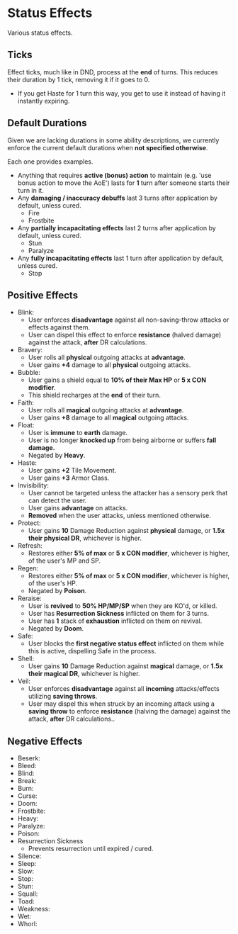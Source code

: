 # Status Effects

Various status effects.

## Ticks

Effect ticks, much like in DND, process at the **end** of turns. This reduces their duration by 1 tick, removing it if it goes to 0.

- If you get Haste for 1 turn this way, you get to use it instead of having it instantly expiring.

## Default Durations

Given we are lacking durations in some ability descriptions, we currently enforce the current default durations when **not specified otherwise**.

Each one provides examples.

- Anything that requires **active (bonus) action** to maintain (e.g. 'use bonus action to move the AoE') lasts for **1** turn after someone starts their turn in it.
- Any **damaging / inaccuracy debuffs** last 3 turns after application by default, unless cured.
    - Fire
    - Frostbite
- Any **partially incapacitating effects** last 2 turns after application by default, unless cured.
    - Stun
    - Paralyze
- Any **fully incapacitating effects** last 1 turn after application by default, unless cured.
    - Stop

## Positive Effects

- Blink:
    - User enforces **disadvantage** against all non-saving-throw attacks or effects against them.
    - User can dispel this effect to enforce **resistance** (halved damage) against the attack, **after** DR calculations.
- Bravery:
    - User rolls all **physical** outgoing attacks at **advantage**.
    - User gains **+4** damage to all **physical** outgoing attacks.
- Bubble:
    - User gains a shield equal to **10% of their Max HP** or **5 x CON modifier**.
    - This shield recharges at the **end** of their turn.  
- Faith:
    - User rolls all **magical** outgoing attacks at **advantage**.
    - User gains **+8** damage to all **magical** outgoing attacks.
- Float:
    - User is **immune** to **earth** damage.
    - User is no longer **knocked up** from being airborne or suffers **fall damage.**
    - Negated by **Heavy**.
- Haste:
    - User gains **+2** Tile Movement.
    - User gains **+3** Armor Class.
- Invisibility:
    - User cannot be targeted unless the attacker has a sensory perk that can detect the user.
    - User gains **advantage** on attacks.
    - **Removed** when the user attacks, unless mentioned otherwise.
- Protect:
    - User gains **10** Damage Reduction against **physical** damage, or **1.5x their physical DR**, whichever is higher.
- Refresh:
    - Restores either **5% of max** or **5 x CON modifier**, whichever is higher, of the user's MP and SP.
- Regen:
    - Restores either **5% of max** or **5 x CON modifier**, whichever is higher, of the user's HP.
    - Negated by **Poison**.
- Reraise:
    - User is **revived** to **50% HP/MP/SP** when they are KO'd, or killed.
    - User has **Resurrection Sickness** inflicted on them for 3 turns.
    - User has **1** stack of **exhaustion** inflicted on them on revival.
    - Negated by **Doom**.
- Safe:
    - User blocks the **first negative status effect** inflicted on them while this is active, dispelling Safe in the process.
- Shell:
    - User gains **10** Damage Reduction against **magical** damage, or **1.5x their magical DR**, whichever is higher.
- Veil:
    - User enforces **disadvantage** against all **incoming** attacks/effects utilizing **saving throws**.
    - User may dispel this when struck by an incoming attack using a **saving throw** to enforce **resistance** (halving the damage) against the attack, **after** DR calculations.. 

## Negative Effects

- Beserk:
- Bleed:
- Blind:
- Break:
- Burn:
- Curse:
- Doom:
- Frostbite:
- Heavy:
- Paralyze:
- Poison:
- Resurrection Sickness
    - Prevents resurrection until expired / cured.
- Silence:
- Sleep:
- Slow:
- Stop:
- Stun:
- Squall:
- Toad:
- Weakness:
- Wet:
- Whorl:
